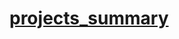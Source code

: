 # [projects_summary](https://github.com/grallH/projects_summary/blob/14361876d3fc0d683636afa412a16e4361849f6f/project_summary.pdf)
